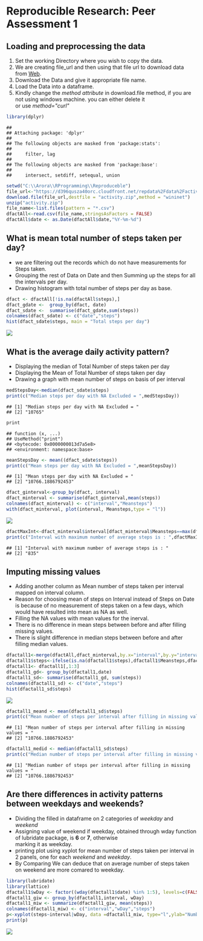 # Reproducible Research: Peer Assessment 1

## Loading and preprocessing the data
1. Set the working Directory where you wish to copy the data. 
2. We are creating file_url and then using that file url to download data from                [Web](https://d396qusza40orc.cloudfront.net/repdata%2Fdata%2Factivity.zip).
3. Download the Data and give it appropriate file name.
4. Load the Data into a dataframe.
5. Kindly change the *method attribute* in download.file method, if you are not using windows machine. you can either delete it  
    or use *method="curl"*
    

```r
library(dplyr)
```

```
## 
## Attaching package: 'dplyr'
## 
## The following objects are masked from 'package:stats':
## 
##     filter, lag
## 
## The following objects are masked from 'package:base':
## 
##     intersect, setdiff, setequal, union
```

```r
setwd("C:\\Arora\\RProgramming\\Reproduceble")
file_url<-"https://d396qusza40orc.cloudfront.net/repdata%2Fdata%2Factivity.zip"
download.file(file_url,destfile = "activity.zip",method = "wininet")
unzip("activity.zip")
file_name<-list.files(pattern = "*.csv")
dfactAll<-read.csv(file_name,stringsAsFactors = FALSE)
dfactAll$date <- as.Date(dfactAll$date,"%Y-%m-%d")
```
## What is mean total number of steps taken per day?
-   we are filtering out the records which do not have measurements for Steps taken.
-   Grouping the rest of Data on Date and then Summing up the steps for all the intervals per day.
-   Drawing histogram with total number of steps per day as base.


```r
dfact <- dfactAll[!is.na(dfactAll$steps),]
dfact_gdate <-  group_by(dfact, date)
dfact_sdate <-  summarise(dfact_gdate,sum(steps))
colnames(dfact_sdate) <- c("date","steps")
hist(dfact_sdate$steps, main = "Total steps per day")
```

![](PA1_template_files/figure-html/unnamed-chunk-2-1.png) 
## What is the average daily activity pattern?
-   Displaying the median of Total Number of steps taken per day
-   Displaying the Mean of Total Number of steps taken per day
-   Drawing a graph with mean number of steps on basis of per interval


```r
medStepsDay<-median(dfact_sdate$steps)
print(c("Median steps per day with NA Excluded = ",medStepsDay))
```

```
## [1] "Median steps per day with NA Excluded = "
## [2] "10765"
```

```r
print
```

```
## function (x, ...) 
## UseMethod("print")
## <bytecode: 0x0000000013d7a5e8>
## <environment: namespace:base>
```

```r
meanStepsDay <- mean((dfact_sdate$steps))
print(c("Mean steps per day with NA Excluded = ",meanStepsDay))
```

```
## [1] "Mean steps per day with NA Excluded = "
## [2] "10766.1886792453"
```

```r
dfact_ginterval<-group_by(dfact, interval)
dfact_minterval <- summarise(dfact_ginterval,mean(steps))
colnames(dfact_minterval) <- c("interval","Meansteps")
with(dfact_minterval, plot(interval, Meansteps,type = "l"))
```

![](PA1_template_files/figure-html/unnamed-chunk-3-1.png) 

```r
dfactMaxInt<-dfact_minterval$interval[dfact_minterval$Meansteps==max(dfact_minterval$Meansteps)]
print(c("Interval with maximum number of average steps is : ",dfactMaxInt))
```

```
## [1] "Interval with maximum number of average steps is : "
## [2] "835"
```

## Imputing missing values
- Adding another column as Mean number of steps taken per interval mapped on interval column.
- Reason for choosing mean of steps on Interval instead of Steps on Date is because of no measurement          of steps taken on a few days, which would have resulted into mean as NA as well.
- Filling the NA values with mean values for the inerval.
- There is no difference in mean steps between before and after filling missing values.
- There is slight difference in median steps between before and after filling median values.


```r
dfactall1<-merge(dfactAll,dfact_minterval,by.x="interval",by.y="interval")
dfactall1$steps<-ifelse(is.na(dfactall1$steps),dfactall1$Meansteps,dfactall1$steps)
dfactall1<- dfactall1[,1:3]
dfactall1_gd<- group_by(dfactall1,date)
dfactall1_sd<- summarise(dfactall1_gd, sum(steps))
colnames(dfactall1_sd) <- c("date","steps")
hist(dfactall1_sd$steps)
```

![](PA1_template_files/figure-html/unnamed-chunk-4-1.png) 

```r
dfactall1_meand <- mean(dfactall1_sd$steps)
print(c("Mean number of steps per interval after filling in missing values = ", dfactall1_meand))
```

```
## [1] "Mean number of steps per interval after filling in missing values = "
## [2] "10766.1886792453"
```

```r
dfactall1_medid <- median(dfactall1_sd$steps)
print(c("Median number of steps per interval after filling in missing values = ", dfactall1_medid))
```

```
## [1] "Median number of steps per interval after filling in missing values = "
## [2] "10766.1886792453"
```

## Are there differences in activity patterns between weekdays and weekends?
- Dividing  the filled in dataframe on 2 categories of *weekday* and *weekend*
- Assigning value of weekend if weekday, obtained through wday function of lubridate package, is **6** or **7**, otherwise  
    marking it as weekday.
- printing plot using xyplot for mean number of steps taken per interval in 2 panels, one for each *weekend* and *weekday*.
- By Comparing We can deduce that on average number of steps taken on weekend are more comared to weekday.

```r
library(lubridate)
library(lattice)
dfactall1$wDay <- factor((wday(dfactall1$date) %in% 1:5), levels=c(FALSE, TRUE), labels=c('weekend', 'weekday'))
dfactall1_giw <- group_by(dfactall1,interval, wDay)
dfactall1_miw <- summarize(dfactall1_giw, mean(steps))
colnames(dfactall1_miw) <- c("interval","wDay","steps")
p<-xyplot(steps~interval|wDay, data =dfactall1_miw, type="l",ylab="Number of steps", layout = c(1,2))
print(p)
```

![](PA1_template_files/figure-html/unnamed-chunk-5-1.png) 
